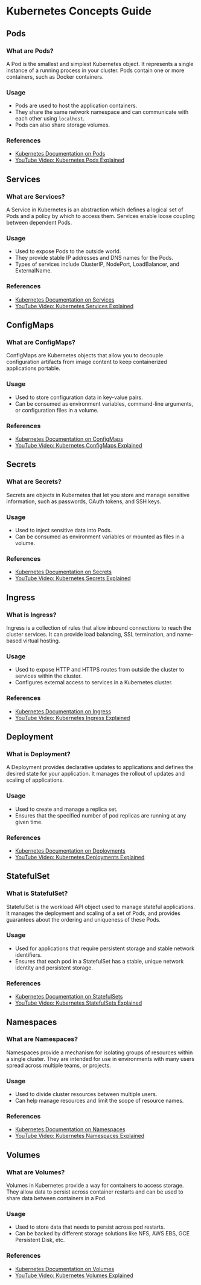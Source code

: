 # Kubernetes Concepts Guide

## Pods
### What are Pods?
A Pod is the smallest and simplest Kubernetes object. It represents a single instance of a running process in your cluster. Pods contain one or more containers, such as Docker containers.

### Usage
- Pods are used to host the application containers.
- They share the same network namespace and can communicate with each other using `localhost`.
- Pods can also share storage volumes.

### References
- [Kubernetes Documentation on Pods](https://kubernetes.io/docs/concepts/workloads/pods/)
- [YouTube Video: Kubernetes Pods Explained](https://www.youtube.com/watch?v=feA-6ABp3S0)

## Services
### What are Services?
A Service in Kubernetes is an abstraction which defines a logical set of Pods and a policy by which to access them. Services enable loose coupling between dependent Pods.

### Usage
- Used to expose Pods to the outside world.
- They provide stable IP addresses and DNS names for the Pods.
- Types of services include ClusterIP, NodePort, LoadBalancer, and ExternalName.

### References
- [Kubernetes Documentation on Services](https://kubernetes.io/docs/concepts/services-networking/service/)
- [YouTube Video: Kubernetes Services Explained](https://www.youtube.com/watch?v=2O1W2Cn2QSg)

## ConfigMaps
### What are ConfigMaps?
ConfigMaps are Kubernetes objects that allow you to decouple configuration artifacts from image content to keep containerized applications portable.

### Usage
- Used to store configuration data in key-value pairs.
- Can be consumed as environment variables, command-line arguments, or configuration files in a volume.

### References
- [Kubernetes Documentation on ConfigMaps](https://kubernetes.io/docs/concepts/configuration/configmap/)
- [YouTube Video: Kubernetes ConfigMaps Explained](https://www.youtube.com/watch?v=q7bgVI1KGp8)

## Secrets
### What are Secrets?
Secrets are objects in Kubernetes that let you store and manage sensitive information, such as passwords, OAuth tokens, and SSH keys.

### Usage
- Used to inject sensitive data into Pods.
- Can be consumed as environment variables or mounted as files in a volume.

### References
- [Kubernetes Documentation on Secrets](https://kubernetes.io/docs/concepts/configuration/secret/)
- [YouTube Video: Kubernetes Secrets Explained](https://www.youtube.com/watch?v=ja6g2sh3DMQ)

## Ingress
### What is Ingress?
Ingress is a collection of rules that allow inbound connections to reach the cluster services. It can provide load balancing, SSL termination, and name-based virtual hosting.

### Usage
- Used to expose HTTP and HTTPS routes from outside the cluster to services within the cluster.
- Configures external access to services in a Kubernetes cluster.

### References
- [Kubernetes Documentation on Ingress](https://kubernetes.io/docs/concepts/services-networking/ingress/)
- [YouTube Video: Kubernetes Ingress Explained](https://www.youtube.com/watch?v=j6Fi2Jz0s_M)

## Deployment
### What is Deployment?
A Deployment provides declarative updates to applications and defines the desired state for your application. It manages the rollout of updates and scaling of applications.

### Usage
- Used to create and manage a replica set.
- Ensures that the specified number of pod replicas are running at any given time.

### References
- [Kubernetes Documentation on Deployments](https://kubernetes.io/docs/concepts/workloads/controllers/deployment/)
- [YouTube Video: Kubernetes Deployments Explained](https://www.youtube.com/watch?v=UGKvbFYs9V8)

## StatefulSet
### What is StatefulSet?
StatefulSet is the workload API object used to manage stateful applications. It manages the deployment and scaling of a set of Pods, and provides guarantees about the ordering and uniqueness of these Pods.

### Usage
- Used for applications that require persistent storage and stable network identifiers.
- Ensures that each pod in a StatefulSet has a stable, unique network identity and persistent storage.

### References
- [Kubernetes Documentation on StatefulSets](https://kubernetes.io/docs/concepts/workloads/controllers/statefulset/)
- [YouTube Video: Kubernetes StatefulSets Explained](https://www.youtube.com/watch?v=1I6NzlvGzPI)

## Namespaces
### What are Namespaces?
Namespaces provide a mechanism for isolating groups of resources within a single cluster. They are intended for use in environments with many users spread across multiple teams, or projects.

### Usage
- Used to divide cluster resources between multiple users.
- Can help manage resources and limit the scope of resource names.

### References
- [Kubernetes Documentation on Namespaces](https://kubernetes.io/docs/concepts/overview/working-with-objects/namespaces/)
- [YouTube Video: Kubernetes Namespaces Explained](https://www.youtube.com/watch?v=leMjD1lU2-Y)

## Volumes
### What are Volumes?
Volumes in Kubernetes provide a way for containers to access storage. They allow data to persist across container restarts and can be used to share data between containers in a Pod.

### Usage
- Used to store data that needs to persist across pod restarts.
- Can be backed by different storage solutions like NFS, AWS EBS, GCE Persistent Disk, etc.

### References
- [Kubernetes Documentation on Volumes](https://kubernetes.io/docs/concepts/storage/volumes/)
- [YouTube Video: Kubernetes Volumes Explained](https://www.youtube.com/watch?v=_nPGv1MjjrQ)
